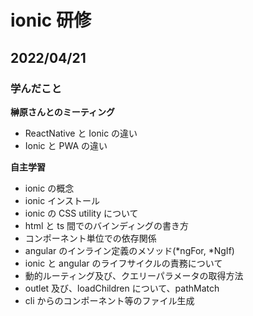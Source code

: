 # ionic 研修

## 2022/04/21

### 学んだこと

**榊原さんとのミーティング**

- ReactNative と Ionic の違い
- Ionic と PWA の違い

**自主学習**

- ionic の概念
- ionic インストール
- ionic の CSS utility について
- html と ts 間でのバインディングの書き方
- コンポーネント単位での依存関係
- angular のインライン定義のメソッド(*ngFor, *NgIf)
- ionic と angular のライフサイクルの責務について
- 動的ルーティング及び、クエリーパラメータの取得方法
- outlet 及び、loadChildren について、pathMatch
- cli からのコンポーネント等のファイル生成
